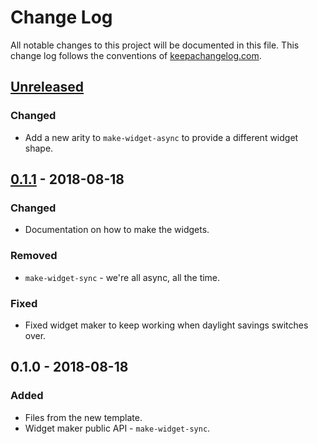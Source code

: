# Change Log
All notable changes to this project will be documented in this file. This change log follows the conventions of [keepachangelog.com](http://keepachangelog.com/).

## [Unreleased]
### Changed
- Add a new arity to `make-widget-async` to provide a different widget shape.

## [0.1.1] - 2018-08-18
### Changed
- Documentation on how to make the widgets.

### Removed
- `make-widget-sync` - we're all async, all the time.

### Fixed
- Fixed widget maker to keep working when daylight savings switches over.

## 0.1.0 - 2018-08-18
### Added
- Files from the new template.
- Widget maker public API - `make-widget-sync`.

[Unreleased]: https://github.com/your-name/nmsl/compare/0.1.1...HEAD
[0.1.1]: https://github.com/your-name/nmsl/compare/0.1.0...0.1.1
